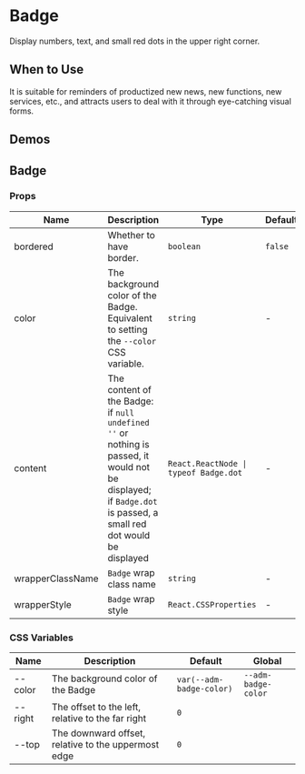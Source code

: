 # Badge

Display numbers, text, and small red dots in the upper right corner.

## When to Use

It is suitable for reminders of productized new news, new functions, new services, etc., and attracts users to deal with it through eye-catching visual forms.

## Demos

<code src="./demos/demo1.tsx"></code>

## Badge

### Props

| Name | Description | Type | Default |
| --- | --- | --- | --- |
| bordered | Whether to have border. | `boolean` | `false` |
| color | The background color of the Badge. Equivalent to setting the `--color` CSS variable. | `string` | - |
| content | The content of the Badge: if `null` `undefined` `''` or nothing is passed, it would not be displayed; if `Badge.dot` is passed, a small red dot would be displayed | `React.ReactNode \| typeof Badge.dot` | - |
| wrapperClassName | `Badge` wrap class name | `string` | - |
| wrapperStyle | `Badge` wrap style | `React.CSSProperties` | - |

### CSS Variables

| Name | Description | Default | Global |
| --- | --- | --- | --- |
| --color | The background color of the Badge | `var(--adm-badge-color)` | `--adm-badge-color` |
| --right | The offset to the left, relative to the far right | `0` |  |
| --top | The downward offset, relative to the uppermost edge | `0` |  |
